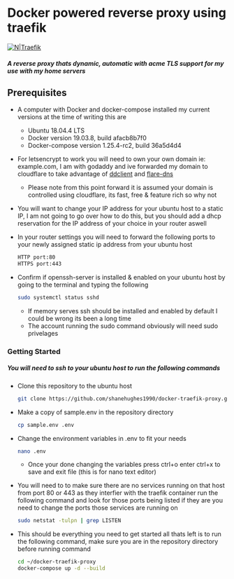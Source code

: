 # Docker powered reverse proxy using traefik

[![N|Traefik](https://img.shields.io/badge/Traefik-latest-orange.svg)](https://traefik.io/)

##### A reverse proxy thats dynamic, automatic with acme TLS support for my use with my home servers

## Prerequisites
- A computer with Docker and docker-compose installed my current versions at the time of writing this are
    - Ubuntu 18.04.4 LTS
    - Docker version 19.03.8, build afacb8b7f0
    - Docker-compose version 1.25.4-rc2, build 36a5d4d4

- For letsencrypt to work you will need to own your own domain ie: example.com, I am with godaddy and ive forwarded my domain to cloudflare to take advantage of [ddclient](https://github.com/linuxserver/docker-ddclient) and [flare-dns](https://github.com/code5-lab/dns-flare)
    - Please note from this point forward it is assumed your domain is controlled using cloudflare, its fast, free & feature rich so why not

- You will want to change your IP address for your ubuntu host to a static IP, I am not going to go over how to do this, but you should add a dhcp reservation for the IP address of your choice in your router aswell

- In your router settings you will need to forward the following ports to your newly assigned static ip address from your ubuntu host
    ```sh
    HTTP port:80
    HTTPS port:443
    ```
- Confirm if openssh-server is installed & enabled on your ubuntu host by going to the terminal and typing the following
    ```sh 
    sudo systemctl status sshd
    ```
    - If memory serves ssh should be installed and enabled by default I could be wrong its been a long time
    - The account running the sudo command obviously will need sudo privelages

### Getting Started
##### You will need to ssh to your ubuntu host to run the following commands
- Clone this repository to the ubuntu host
    ```sh
    git clone https://github.com/shanehughes1990/docker-traefik-proxy.git ~/docker-traefik-proxy && cd ~/docker-traefik-proxy
    ```

- Make a copy of sample.env in the repository directory
    ```sh
    cp sample.env .env
    ```
- Change the environment variables in .env to fit your needs
    ```sh
    nano .env
    ```
    - Once your done changing the variables press ctrl+o enter ctrl+x to save and exit file (this is for nano text editor)

- You will need to to make sure there are no services running on that host from port 80 or 443 as they interfier with the traefik container run the following command and look for those ports being listed if they are you need to change the ports those services are running on
    ```sh
    sudo netstat -tulpn | grep LISTEN
    ```
- This should be everything you need to get started all thats left is to run the following command, make sure you are in the repository directory before running command
    ```sh
    cd ~/docker-traefik-proxy
    docker-compose up -d --build
    ```
